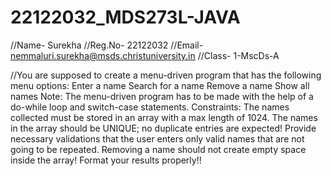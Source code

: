 # 22122032_MDS273L-JAVA
//Name- Surekha
//Reg.No- 22122032
//Email- nemmaluri.surekha@msds.christuniversity.in
//Class- 1-MscDs-A

//You are supposed to create a menu-driven program that has the following menu options:
Enter a name
Search for a name
Remove a name
Show all names
Note:
The menu-driven program has to be made with the help of a do-while loop and switch-case statements.
Constraints:
The names collected must be stored in an array with a max length of 1024.
The names in the array should be UNIQUE; no duplicate entries are expected!
Provide necessary validations that the user enters only valid names that are not going to be repeated.
Removing a name should not create empty space inside the array!
Format your results properly!!
